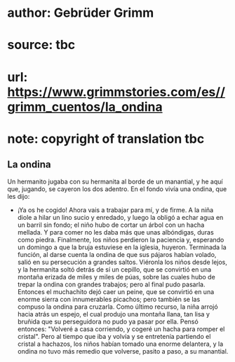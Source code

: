 # author: Gebrüder Grimm
# source: tbc
# url: https://www.grimmstories.com/es//grimm_cuentos/la_ondina
# note: copyright of translation tbc

## La ondina 

Un hermanito jugaba con su hermanita al borde de un manantial, y he aquí
que, jugando, se cayeron los dos adentro. En el fondo vivía una ondina,
que les dijo:
- ¡Ya os he cogido! Ahora vais a trabajar para mí, y de firme.
A la niña diole a hilar un lino sucio y enredado, y luego la obligó a
echar agua en un barril sin fondo; el niño hubo de cortar un árbol con
un hacha mellada. Y para comer no les daba más que unas albóndigas,
duras como piedra. Finalmente, los niños perdieron la paciencia y,
esperando un domingo a que la bruja estuviese en la iglesia, huyeron.
Terminada la función, al darse cuenta la ondina de que sus pájaros
habían volado, salió en su persecución a grandes saltos. Viéronla los
niños desde lejos, y la hermanita soltó detrás de sí un cepillo, que se
convirtió en una montaña erizada de miles y miles de púas, sobre las
cuales hubo de trepar la ondina con grandes trabajos; pero al final pudo
pasarla. Entonces el muchachito dejó caer un peine, que se convirtió en
una enorme sierra con innumerables picachos; pero también se las compuso
la ondina para cruzarla. Como último recurso, la niña arrojó hacia atrás
un espejo, el cual produjo una montaña llana, tan lisa y bruñida que su
perseguidora no pudo ya pasar por ella. Pensó entonces: "Volveré a casa
corriendo, y cogeré un hacha para romper el cristal". Pero al tiempo
que iba y volvía y se entretenía partiendo el cristal a hachazos, los
niños habían tomado una enorme delantera, y la ondina no tuvo más
remedio que volverse, pasito a paso, a su manantial.
